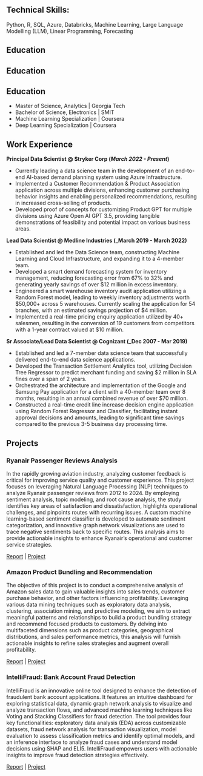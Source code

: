 ## Technical Skills: 
Python, R, SQL, Azure, Databricks, Machine Learning, Large Language Modelling (LLM), Linear Programming, Forecasting

## Education							       		
## Education

## Education

- Master of Science, Analytics         | Georgia Tech  
- Bachelor of Science, Electronics     | SMIT  
- Machine Learning Specialization      | Coursera  
- Deep Learning Specialization         | Coursera

## Work Experience
**Principal Data Scientist @ Stryker Corp (_March 2022 - Present_)**
 - Currently leading a data science team in the development of an end-to-end AI-based demand planning system using Azure Infrastructure.
 - Implemented a Customer Recommendation \& Product Association application across multiple divisions, enhancing customer purchasing behavior insights and enabling personalized recommendations, resulting in increased cross-selling of products.
 - Developed proof of concepts for customizing Product GPT for multiple divisions using Azure Open AI GPT 3.5, providing tangible demonstrations of feasibility and potential impact on various business areas.

**Lead Data Scientist @ Medline Industries (_March 2019 - March 2022)**
 - Established and led the Data Science team, constructing Machine Learning and Cloud Infrastructure, and expanding it to a 4-member team.
 - Developed a smart demand forecasting system for inventory management, reducing forecasting error from 67\% to 32\% and generating yearly savings of over \$12 million in excess inventory.
 - Engineered a smart warehouse inventory audit application utilizing a Random Forest model, leading to weekly inventory adjustments worth \$50,000+ across 5 warehouses. Currently scaling the application for 54 branches, with an estimated savings projection of \$4 million.
 - Implemented a real-time pricing enquiry application utilized by 40+ salesmen, resulting in the conversion of 19 customers from competitors with a 1-year contract valued at \$10 million.

**Sr Associate/Lead Data Scientist @ Cognizant (_Dec 2007 - Mar 2019)**
 - Established and led a 7-member data science team that successfully delivered end-to-end data science applications.
 - Developed the Transaction Settlement Analytics tool, utilizing Decision Tree Regressor to predict merchant funding and saving \$2 million in SLA fines over a span of 2 years.
 - Orchestrated the architecture and implementation of the Google and Samsung Pay application for a client with a 40-member team over 8 months, resulting in an annual combined revenue of over \$70 million.
 - Constructed a real-time credit line increase decision engine application using Random Forest Regressor and Classifier, facilitating instant approval decisions and amounts, leading to significant time savings compared to the previous 3-5 business day processing time.

## Projects
### Ryanair Passenger Reviews Analysis

In the rapidly growing aviation industry, analyzing customer feedback is critical for improving service quality and customer experience. This project focuses on leveraging Natural Language Processing (NLP) techniques to analyze Ryanair passenger reviews from 2012 to 2024. By employing sentiment analysis, topic modeling, and root cause analysis, the study identifies key areas of satisfaction and dissatisfaction, highlights operational challenges, and pinpoints routes with recurring issues. A custom machine learning-based sentiment classifier is developed to automate sentiment categorization, and innovative graph network visualizations are used to trace negative sentiments back to specific routes. This analysis aims to provide actionable insights to enhance Ryanair’s operational and customer service strategies.

[Report](https://github.com/jbanerje/jbanerje.github.io/blob/master/projects/Ryain_Air_Passenger_Review/report_and_presentatation/Term_Project_114.pdf) | [Project](https://github.com/jbanerje/jbanerje.github.io/tree/master/projects/Ryain_Air_Passenger_Review)

### Amazon Product Bundling and Recommendation

The objective of this project is to conduct a comprehensive analysis of Amazon sales data to gain valuable insights into sales trends, customer purchase behavior, and other factors influencing profitability. Leveraging various data mining techniques such as exploratory data analysis, clustering, association mining, and predictive modeling, we aim to extract meaningful patterns and relationships to build a product bundling strategy and recommend focused products to customers. By delving into multifaceted dimensions such as product categories, geographical distributions, and sales performance metrics, this analysis will furnish actionable insights to refine sales strategies and augment overall profitability.

[Report](https://github.com/jbanerje/jbanerje.github.io/blob/master/projects/Amazon_Product_Bundling/report_and_presentatation/ISYE_7406_DSML_Project_Group_115_Final_Report.pdf) | [Project](https://github.com/jbanerje/jbanerje.github.io/tree/master/projects/Amazon_Product_Bundling)

### IntelliFraud: Bank Account Fraud Detection

IntelliFraud is an innovative online tool designed to enhance the detection of fraudulent bank account applications. It features an intuitive dashboard for exploring statistical data, dynamic graph network analysis to visualize and analyze transaction flows, and advanced machine learning techniques like Voting and Stacking Classifiers for fraud detection. The tool provides four key functionalities: exploratory data analysis (EDA) across customizable datasets, fraud network analysis for transaction visualization, model evaluation to assess classification metrics and identify optimal models, and an inference interface to analyze fraud cases and understand model decisions using SHAP and ELI5. IntelliFraud empowers users with actionable insights to improve fraud detection strategies effectively.

[Report](https://github.com/jbanerje/jbanerje.github.io/blob/master/projects/Intellifraud_Bank_Account_Fraud_Detection/final_submission_docs/team028report.pdf) | [Project](https://github.com/jbanerje/jbanerje.github.io/tree/master/projects/Intellifraud_Bank_Account_Fraud_Detection)
